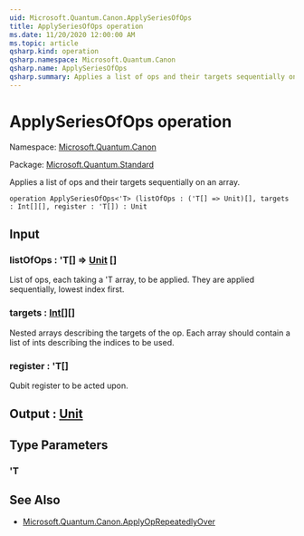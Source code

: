 ```yaml
---
uid: Microsoft.Quantum.Canon.ApplySeriesOfOps
title: ApplySeriesOfOps operation
ms.date: 11/20/2020 12:00:00 AM
ms.topic: article
qsharp.kind: operation
qsharp.namespace: Microsoft.Quantum.Canon
qsharp.name: ApplySeriesOfOps
qsharp.summary: Applies a list of ops and their targets sequentially on an array.
---
```


# ApplySeriesOfOps operation

Namespace: [Microsoft.Quantum.Canon](xref:Microsoft.Quantum.Canon)

Package: [Microsoft.Quantum.Standard](https://nuget.org/packages/Microsoft.Quantum.Standard)


Applies a list of ops and their targets sequentially on an array.

```qsharp
operation ApplySeriesOfOps<'T> (listOfOps : ('T[] => Unit)[], targets : Int[][], register : 'T[]) : Unit
```


## Input

### listOfOps : 'T[] => [Unit](xref:microsoft.quantum.lang-ref.unit) []

List of ops, each taking a 'T array, to be applied. They are applied sequentially, lowest index first.


### targets : [Int](xref:microsoft.quantum.lang-ref.int)[][]

Nested arrays describing the targets of the op. Each array should contain a list of ints describingthe indices to be used.


### register : 'T[]

Qubit register to be acted upon.



## Output : [Unit](xref:microsoft.quantum.lang-ref.unit)



## Type Parameters

### 'T



## See Also

- [Microsoft.Quantum.Canon.ApplyOpRepeatedlyOver](xref:Microsoft.Quantum.Canon.ApplyOpRepeatedlyOver)